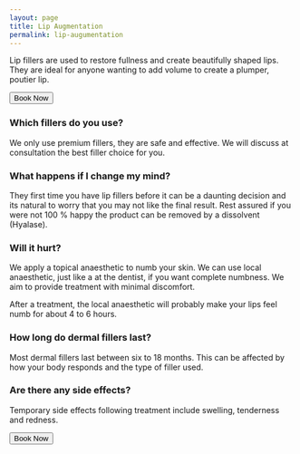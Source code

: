 ```yaml
---
layout: page
title: Lip Augmentation
permalink: lip-augumentation
---
```


Lip fillers are used to restore fullness and create beautifully shaped lips. They are ideal for anyone wanting to add volume to create a plumper, poutier lip.

  <a href="/book"><button class="btn1">Book Now</button></a>

### Which fillers do you use?
We only use premium fillers, they are safe and effective. We will discuss at consultation the best filler choice for you. 


### What happens if I change my mind?
They first time you have lip fillers before it can be a daunting decision and its natural to worry that you may not like the final result. Rest assured if you were not 100 % happy the product can be removed by a dissolvent (Hyalase).

### Will it hurt?
We apply a topical anaesthetic to numb your skin. We can use local anaesthetic, just like a at the dentist, if you want complete numbness. We aim to provide treatment with minimal discomfort. 

After a treatment, the local anaesthetic will probably make your lips feel numb for about 4 to 6 hours.

### How long do dermal fillers last? 
Most dermal fillers last between six to 18 months. This can be affected by how your body responds and the type of filler used. 

### Are there any side effects?
Temporary side effects following treatment include swelling, tenderness and redness. 

  <a href="/book"><button class="btn1">Book Now</button></a>